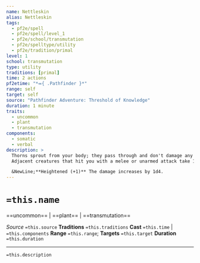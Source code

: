 ```yaml
---
name: Nettleskin
alias: Nettleskin
tags:
  - pf2e/spell
  - pf2e/spell/level_1
  - pf2e/school/transmutation
  - pf2e/spelltype/utility
  - pf2e/tradition/primal
level: 1
school: transmutation
type: utility
traditions: [primal]
time: 2 actions
pf2etime: "*⬺{ .Pathfinder }*"
range: self
target: self
source: "Pathfinder Adventure: Threshold of Knowledge"
duration: 1 minute
traits:
  - uncommon
  - plant
  - transmutation
components:
  - somatic
  - verbal
description: >
  Thorns sprout from your body; they pass through and don't damage any clothing or armor you wear.
  Adjacent creatures that hit you with a melee or unarmed attack take 1d4 piercing damage as the nettles jab them and break off. Each time a creature takes damage in this way, nettleskin's duration decreases by 1 round.

  &NewLine;**Heightened (+1)** The damage increases by 1d4.
---
```

# `=this.name`
==uncommon== | ==plant== | ==transmutation==

*Source* `=this.source`
**Traditions** `=this.traditions`
**Cast** `=this.time` | `=this.components`
**Range** `=this.range`; **Targets** `=this.target`
**Duration** `=this.duration`

***
`=this.description`